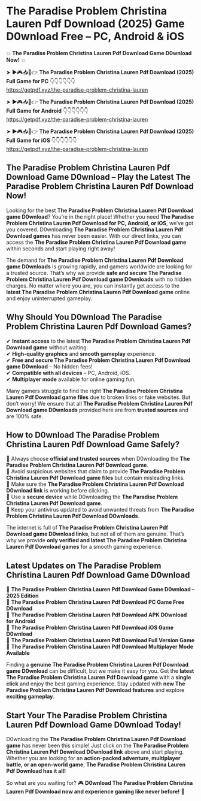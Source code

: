 # The Paradise Problem Christina Lauren Pdf Download (2025) Game D0wnload Free – PC, Android & iOS

💥 **The Paradise Problem Christina Lauren Pdf Download Game D0wnload Now!** 💥  

➤ ►🎮📥📱👉 **The Paradise Problem Christina Lauren Pdf Download (2025) Full Game for PC** 👇👇👇👇👇👇  
https://getpdf.xyz/the-paradise-problem-christina-lauren  

➤ ►🎮📥📱👉 **The Paradise Problem Christina Lauren Pdf Download (2025) Full Game for Android** 👇👇👇👇👇👇  
https://getpdf.xyz/the-paradise-problem-christina-lauren  

➤ ►🎮📥📱👉 **The Paradise Problem Christina Lauren Pdf Download (2025) Full Game for iOS** 👇👇👇👇👇👇  
https://getpdf.xyz/the-paradise-problem-christina-lauren  

## The Paradise Problem Christina Lauren Pdf Download Game D0wnload – Play the Latest The Paradise Problem Christina Lauren Pdf Download Now!

Looking for the best **The Paradise Problem Christina Lauren Pdf Download game D0wnload**? You’re in the right place! Whether you need **The Paradise Problem Christina Lauren Pdf Download for PC, Android, or iOS**, we’ve got you covered. D0wnloading **The Paradise Problem Christina Lauren Pdf Download games** has never been easier. With our direct links, you can access the **The Paradise Problem Christina Lauren Pdf Download game** within seconds and start playing right away!  

The demand for **The Paradise Problem Christina Lauren Pdf Download game D0wnloads** is growing rapidly, and gamers worldwide are looking for a trusted source. That’s why we provide **safe and secure The Paradise Problem Christina Lauren Pdf Download game D0wnloads** with no hidden charges. No matter where you are, you can instantly get access to the **latest The Paradise Problem Christina Lauren Pdf Download game** online and enjoy uninterrupted gameplay.  

## **Why Should You D0wnload The Paradise Problem Christina Lauren Pdf Download Games?**  

✔ **Instant access** to the latest **The Paradise Problem Christina Lauren Pdf Download game** without waiting.  
✔ **High-quality graphics** and **smooth gameplay** experience.  
✔ **Free and secure The Paradise Problem Christina Lauren Pdf Download game D0wnload** – No hidden fees!  
✔ **Compatible with all devices** – PC, Android, iOS.  
✔ **Multiplayer mode** available for online gaming fun.  

Many gamers struggle to find the right **The Paradise Problem Christina Lauren Pdf Download game files** due to broken links or fake websites. But don’t worry! We ensure that all **The Paradise Problem Christina Lauren Pdf Download game D0wnloads** provided here are from **trusted sources** and are 100% safe.  

## **How to D0wnload The Paradise Problem Christina Lauren Pdf Download Game Safely?**  

📌 Always choose **official and trusted sources** when D0wnloading the **The Paradise Problem Christina Lauren Pdf Download game**.  
📌 Avoid suspicious websites that claim to provide **The Paradise Problem Christina Lauren Pdf Download game files** but contain misleading links.  
📌 Make sure the **The Paradise Problem Christina Lauren Pdf Download D0wnload link** is working before clicking.  
📌 Use a **secure device** while D0wnloading the **The Paradise Problem Christina Lauren Pdf Download game**.  
📌 Keep your antivirus updated to avoid unwanted threats from **The Paradise Problem Christina Lauren Pdf Download D0wnloads**.  

The internet is full of **The Paradise Problem Christina Lauren Pdf Download game D0wnload links**, but not all of them are genuine. That’s why we provide **only verified and latest The Paradise Problem Christina Lauren Pdf Download games** for a smooth gaming experience.  

## **Latest Updates on The Paradise Problem Christina Lauren Pdf Download Game D0wnload**  

🔹 **The Paradise Problem Christina Lauren Pdf Download Game D0wnload – 2025 Edition**  
🔹 **The Paradise Problem Christina Lauren Pdf Download PC Game Free D0wnload**  
🔹 **The Paradise Problem Christina Lauren Pdf Download APK D0wnload for Android**  
🔹 **The Paradise Problem Christina Lauren Pdf Download iOS Game D0wnload**  
🔹 **The Paradise Problem Christina Lauren Pdf Download Full Version Game**  
🔹 **The Paradise Problem Christina Lauren Pdf Download Multiplayer Mode Available**  

Finding a **genuine The Paradise Problem Christina Lauren Pdf Download game D0wnload** can be difficult, but we make it easy for you. Get the **latest The Paradise Problem Christina Lauren Pdf Download game** with a **single click** and enjoy the best gaming experience. Stay updated with **new The Paradise Problem Christina Lauren Pdf Download features** and explore **exciting gameplay**.  

## **Start Your The Paradise Problem Christina Lauren Pdf Download Game D0wnload Today!**  

D0wnloading the **The Paradise Problem Christina Lauren Pdf Download game** has never been this simple! Just click on the **The Paradise Problem Christina Lauren Pdf Download D0wnload link** above and start playing. Whether you are looking for an **action-packed adventure, multiplayer battle, or an open-world game**, **The Paradise Problem Christina Lauren Pdf Download has it all!**  

So what are you waiting for? 🎮 **D0wnload The Paradise Problem Christina Lauren Pdf Download now and experience gaming like never before!** 🚀  